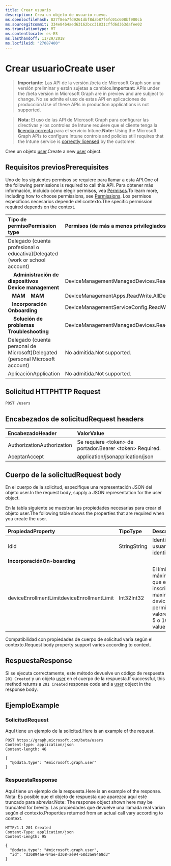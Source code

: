 ```yaml
---
title: Crear usuario
description: Crea un objeto de usuario nuevo.
ms.openlocfilehash: 827f8ea7fd9261dbf8dab87f6fc01c608bf900cb
ms.sourcegitcommit: 334e84b4aed63162bcc31831cffd6d363dafee02
ms.translationtype: MT
ms.contentlocale: es-ES
ms.lasthandoff: 11/29/2018
ms.locfileid: "27087400"
---
```

# <a name="create-user"></a><span data-ttu-id="4034f-103">Crear usuario</span><span class="sxs-lookup"><span data-stu-id="4034f-103">Create user</span></span>

> <span data-ttu-id="4034f-104">**Importante:** Las API de la versión /beta de Microsoft Graph son una versión preliminar y están sujetas a cambios.</span><span class="sxs-lookup"><span data-stu-id="4034f-104">**Important:** APIs under the /beta version in Microsoft Graph are in preview and are subject to change.</span></span> <span data-ttu-id="4034f-105">No se admite el uso de estas API en aplicaciones de producción.</span><span class="sxs-lookup"><span data-stu-id="4034f-105">Use of these APIs in production applications is not supported.</span></span>

> <span data-ttu-id="4034f-106">**Nota:** El uso de las API de Microsoft Graph para configurar las directivas y los controles de Intune requiere que el cliente tenga la [licencia correcta](https://go.microsoft.com/fwlink/?linkid=839381) para el servicio Intune.</span><span class="sxs-lookup"><span data-stu-id="4034f-106">**Note:** Using the Microsoft Graph APIs to configure Intune controls and policies still requires that the Intune service is [correctly licensed](https://go.microsoft.com/fwlink/?linkid=839381) by the customer.</span></span>

<span data-ttu-id="4034f-107">Cree un objeto [user](../resources/intune-shared-user.md).</span><span class="sxs-lookup"><span data-stu-id="4034f-107">Create a new [user](../resources/intune-shared-user.md) object.</span></span>

## <a name="prerequisites"></a><span data-ttu-id="4034f-108">Requisitos previos</span><span class="sxs-lookup"><span data-stu-id="4034f-108">Prerequisites</span></span>

<span data-ttu-id="4034f-109">Uno de los siguientes permisos se requiere para llamar a esta API.</span><span class="sxs-lookup"><span data-stu-id="4034f-109">One of the following permissions is required to call this API.</span></span> <span data-ttu-id="4034f-110">Para obtener más información, incluido cómo elegir permisos, vea [Permisos](/graph/permissions-reference).</span><span class="sxs-lookup"><span data-stu-id="4034f-110">To learn more, including how to choose permissions, see [Permissions](/graph/permissions-reference).</span></span>  <span data-ttu-id="4034f-111">Los permisos específicos necesarios depende del contexto.</span><span class="sxs-lookup"><span data-stu-id="4034f-111">The specific permission required depends on the context.</span></span>

|<span data-ttu-id="4034f-112">Tipo de permiso</span><span class="sxs-lookup"><span data-stu-id="4034f-112">Permission type</span></span>|<span data-ttu-id="4034f-113">Permisos (de más a menos privilegiados)</span><span class="sxs-lookup"><span data-stu-id="4034f-113">Permissions (from most to least privileged)</span></span>|
|:---|:---|
|<span data-ttu-id="4034f-114">Delegado (cuenta profesional o educativa)</span><span class="sxs-lookup"><span data-stu-id="4034f-114">Delegated (work or school account)</span></span>||
| <span data-ttu-id="4034f-115">&nbsp; &nbsp; **Administración de dispositivos**</span><span class="sxs-lookup"><span data-stu-id="4034f-115">&nbsp; &nbsp; **Device management**</span></span> | <span data-ttu-id="4034f-116">DeviceManagementManagedDevices.ReadWrite.All</span><span class="sxs-lookup"><span data-stu-id="4034f-116">DeviceManagementManagedDevices.ReadWrite.All</span></span>|
| <span data-ttu-id="4034f-117">&nbsp;&nbsp; **MAM**</span><span class="sxs-lookup"><span data-stu-id="4034f-117">&nbsp; &nbsp; **MAM**</span></span> | <span data-ttu-id="4034f-118">DeviceManagementApps.ReadWrite.All</span><span class="sxs-lookup"><span data-stu-id="4034f-118">DeviceManagementApps.ReadWrite.All</span></span>|
| <span data-ttu-id="4034f-119">&nbsp;&nbsp; **Incorporación**</span><span class="sxs-lookup"><span data-stu-id="4034f-119">&nbsp; &nbsp; **Onboarding**</span></span> | <span data-ttu-id="4034f-120">DeviceManagementServiceConfig.ReadWrite.All</span><span class="sxs-lookup"><span data-stu-id="4034f-120">DeviceManagementServiceConfig.ReadWrite.All</span></span>|
| <span data-ttu-id="4034f-121">&nbsp; &nbsp; **Solución de problemas**</span><span class="sxs-lookup"><span data-stu-id="4034f-121">&nbsp; &nbsp; **Troubleshooting**</span></span> | <span data-ttu-id="4034f-122">DeviceManagementManagedDevices.ReadWrite.All</span><span class="sxs-lookup"><span data-stu-id="4034f-122">DeviceManagementManagedDevices.ReadWrite.All</span></span>|
|<span data-ttu-id="4034f-123">Delegado (cuenta personal de Microsoft)</span><span class="sxs-lookup"><span data-stu-id="4034f-123">Delegated (personal Microsoft account)</span></span>|<span data-ttu-id="4034f-124">No admitida.</span><span class="sxs-lookup"><span data-stu-id="4034f-124">Not supported.</span></span>|
|<span data-ttu-id="4034f-125">Aplicación</span><span class="sxs-lookup"><span data-stu-id="4034f-125">Application</span></span>|<span data-ttu-id="4034f-126">No admitida.</span><span class="sxs-lookup"><span data-stu-id="4034f-126">Not supported.</span></span>|

## <a name="http-request"></a><span data-ttu-id="4034f-127">Solicitud HTTP</span><span class="sxs-lookup"><span data-stu-id="4034f-127">HTTP Request</span></span>

<!-- {
  "blockType": "ignored"
}
-->
``` http
POST /users
```

## <a name="request-headers"></a><span data-ttu-id="4034f-128">Encabezados de solicitud</span><span class="sxs-lookup"><span data-stu-id="4034f-128">Request headers</span></span>

|<span data-ttu-id="4034f-129">Encabezado</span><span class="sxs-lookup"><span data-stu-id="4034f-129">Header</span></span>|<span data-ttu-id="4034f-130">Valor</span><span class="sxs-lookup"><span data-stu-id="4034f-130">Value</span></span>|
|:---|:---|
|<span data-ttu-id="4034f-131">Authorization</span><span class="sxs-lookup"><span data-stu-id="4034f-131">Authorization</span></span>|<span data-ttu-id="4034f-132">Se requiere &lt;token&gt; de portador.</span><span class="sxs-lookup"><span data-stu-id="4034f-132">Bearer &lt;token&gt; Required.</span></span>|
|<span data-ttu-id="4034f-133">Aceptar</span><span class="sxs-lookup"><span data-stu-id="4034f-133">Accept</span></span>|<span data-ttu-id="4034f-134">application/json</span><span class="sxs-lookup"><span data-stu-id="4034f-134">application/json</span></span>|

## <a name="request-body"></a><span data-ttu-id="4034f-135">Cuerpo de la solicitud</span><span class="sxs-lookup"><span data-stu-id="4034f-135">Request body</span></span>

<span data-ttu-id="4034f-136">En el cuerpo de la solicitud, especifique una representación JSON del objeto user.</span><span class="sxs-lookup"><span data-stu-id="4034f-136">In the request body, supply a JSON representation for the user object.</span></span>

<span data-ttu-id="4034f-137">En la tabla siguiente se muestran las propiedades necesarias para crear el objeto user.</span><span class="sxs-lookup"><span data-stu-id="4034f-137">The following table shows the properties that are required when you create the user.</span></span>

|<span data-ttu-id="4034f-138">Propiedad</span><span class="sxs-lookup"><span data-stu-id="4034f-138">Property</span></span>|<span data-ttu-id="4034f-139">Tipo</span><span class="sxs-lookup"><span data-stu-id="4034f-139">Type</span></span>|<span data-ttu-id="4034f-140">Descripción</span><span class="sxs-lookup"><span data-stu-id="4034f-140">Description</span></span>|
|:---|:---|:---|
|<span data-ttu-id="4034f-141">id</span><span class="sxs-lookup"><span data-stu-id="4034f-141">id</span></span>|<span data-ttu-id="4034f-142">String</span><span class="sxs-lookup"><span data-stu-id="4034f-142">String</span></span>|<span data-ttu-id="4034f-143">Identificador único del usuario.</span><span class="sxs-lookup"><span data-stu-id="4034f-143">Unique identifier of the user.</span></span>|
|<span data-ttu-id="4034f-144">**Incorporación**</span><span class="sxs-lookup"><span data-stu-id="4034f-144">**On-boarding**</span></span>||
|<span data-ttu-id="4034f-145">deviceEnrollmentLimit</span><span class="sxs-lookup"><span data-stu-id="4034f-145">deviceEnrollmentLimit</span></span>|<span data-ttu-id="4034f-146">Int32</span><span class="sxs-lookup"><span data-stu-id="4034f-146">Int32</span></span>|<span data-ttu-id="4034f-147">El límite del número máximo de dispositivos que el usuario puede inscribir.</span><span class="sxs-lookup"><span data-stu-id="4034f-147">The limit on the maximum number of devices that the user is permitted to enroll.</span></span> <span data-ttu-id="4034f-148">Los valores permitidos son 5 o 1000.</span><span class="sxs-lookup"><span data-stu-id="4034f-148">Allowed values are 5 or 1000.</span></span>|

<span data-ttu-id="4034f-149">Compatibilidad con propiedades de cuerpo de solicitud varía según el contexto.</span><span class="sxs-lookup"><span data-stu-id="4034f-149">Request body property support varies according to context.</span></span>

## <a name="response"></a><span data-ttu-id="4034f-150">Respuesta</span><span class="sxs-lookup"><span data-stu-id="4034f-150">Response</span></span>

<span data-ttu-id="4034f-151">Si se ejecuta correctamente, este método devuelve un código de respuesta `201 Created` y un objeto [user](../resources/intune-shared-user.md) en el cuerpo de la respuesta.</span><span class="sxs-lookup"><span data-stu-id="4034f-151">If successful, this method returns a `201 Created` response code and a [user](../resources/intune-shared-user.md) object in the response body.</span></span>

## <a name="example"></a><span data-ttu-id="4034f-152">Ejemplo</span><span class="sxs-lookup"><span data-stu-id="4034f-152">Example</span></span>

### <a name="request"></a><span data-ttu-id="4034f-153">Solicitud</span><span class="sxs-lookup"><span data-stu-id="4034f-153">Request</span></span>

<span data-ttu-id="4034f-154">Aquí tiene un ejemplo de la solicitud.</span><span class="sxs-lookup"><span data-stu-id="4034f-154">Here is an example of the request.</span></span>

``` http
POST https://graph.microsoft.com/beta/users
Content-type: application/json
Content-length: 46

{
  "@odata.type": "#microsoft.graph.user"
}
```

### <a name="response"></a><span data-ttu-id="4034f-155">Respuesta</span><span class="sxs-lookup"><span data-stu-id="4034f-155">Response</span></span>

<span data-ttu-id="4034f-156">Aquí tiene un ejemplo de la respuesta.</span><span class="sxs-lookup"><span data-stu-id="4034f-156">Here is an example of the response.</span></span> <span data-ttu-id="4034f-157">Nota: Es posible que el objeto de respuesta que aparezca aquí esté truncado para abreviar.</span><span class="sxs-lookup"><span data-stu-id="4034f-157">Note: The response object shown here may be truncated for brevity.</span></span> <span data-ttu-id="4034f-158">Las propiedades que devuelve una llamada real varían según el contexto.</span><span class="sxs-lookup"><span data-stu-id="4034f-158">Properties returned from an actual call vary according to context.</span></span>

``` http
HTTP/1.1 201 Created
Content-Type: application/json
Content-Length: 95

{
  "@odata.type": "#microsoft.graph.user",
  "id": "d36894ae-94ae-d368-ae94-68d3ae9468d3"
}
```



